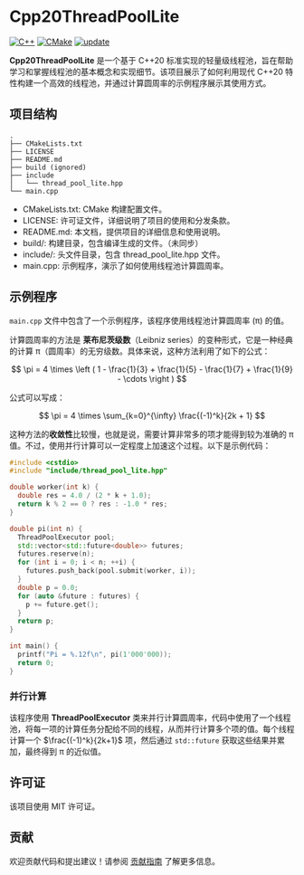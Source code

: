 # Cpp20ThreadPoolLite

[![C++](https://img.shields.io/badge/support-C%2B%2B20%20or%20later-blue?style=flat&logo=cplusplus)](https://github.com/topics/cpp) [![CMake](https://img.shields.io/badge/support-v3.28%20or%20later-blue?style=flat&logo=cmake)](https://cmake.org/) [![update](https://img.shields.io/github/last-commit/GavinSun0921/Cpp20ThreadPoolLite)](https://github.com/GavinSun0921/Cpp20ThreadPoolLite/commits)

**Cpp20ThreadPoolLite** 是一个基于 C++20 标准实现的轻量级线程池，旨在帮助学习和掌握线程池的基本概念和实现细节。该项目展示了如何利用现代 C++20 特性构建一个高效的线程池，并通过计算圆周率的示例程序展示其使用方式。

## 项目结构
```text
.
├── CMakeLists.txt
├── LICENSE
├── README.md
├── build (ignored)
├── include
│   └── thread_pool_lite.hpp
└── main.cpp
```
- CMakeLists.txt: CMake 构建配置文件。
- LICENSE: 许可证文件，详细说明了项目的使用和分发条款。
- README.md: 本文档，提供项目的详细信息和使用说明。
- build/: 构建目录，包含编译生成的文件。（未同步）
- include/: 头文件目录，包含 thread_pool_lite.hpp 文件。
- main.cpp: 示例程序，演示了如何使用线程池计算圆周率。

## 示例程序
`main.cpp` 文件中包含了一个示例程序，该程序使用线程池计算圆周率 (π) 的值。

计算圆周率的方法是 **莱布尼茨级数**（Leibniz series）的变种形式，它是一种经典的计算 π（圆周率）的无穷级数。具体来说，这种方法利用了如下的公式：

$$
\pi = 4 \times \left ( 1 - \frac{1}{3} + \frac{1}{5} - \frac{1}{7} + \frac{1}{9} - \cdots \right )
$$

公式可以写成：

$$
\pi = 4 \times \sum_{k=0}^{\infty} \frac{(-1)^k}{2k + 1}
$$

这种方法的**收敛性**比较慢，也就是说，需要计算非常多的项才能得到较为准确的 π 值。不过，使用并行计算可以一定程度上加速这个过程。以下是示例代码：
```cpp
#include <cstdio>
#include "include/thread_pool_lite.hpp"

double worker(int k) {
  double res = 4.0 / (2 * k + 1.0);
  return k % 2 == 0 ? res : -1.0 * res;
}

double pi(int n) {
  ThreadPoolExecutor pool;
  std::vector<std::future<double>> futures;
  futures.reserve(n);
  for (int i = 0; i < n; ++i) {
    futures.push_back(pool.submit(worker, i));
  }
  double p = 0.0;
  for (auto &future : futures) {
    p += future.get();
  }
  return p;
}

int main() {
  printf("Pi = %.12f\n", pi(1'000'000));
  return 0;
}
```

### 并行计算

该程序使用 **ThreadPoolExecutor** 类来并行计算圆周率，代码中使用了一个线程池，将每一项的计算任务分配给不同的线程，从而并行计算多个项的值。每个线程计算一个 $\frac{(-1)^k}{2k+1}$ 项，然后通过 `std::future` 获取这些结果并累加，最终得到 π 的近似值。

## 许可证
该项目使用 MIT 许可证。

## 贡献

欢迎贡献代码和提出建议！请参阅 [贡献指南](https://docs.github.com/en/get-started/exploring-projects-on-github/contributing-to-a-project) 了解更多信息。

